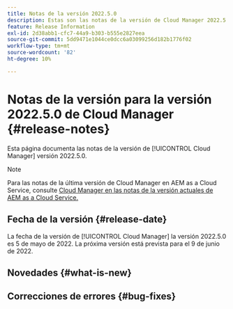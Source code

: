 ```yaml
---
title: Notas de la versión 2022.5.0
description: Estas son las notas de la versión de Cloud Manager 2022.5.0.
feature: Release Information
exl-id: 2d38abb1-cfc7-44a9-b303-b555e2827eea
source-git-commit: 5dd9471e1044ce0dcc6a03099256d182b1776f02
workflow-type: tm+mt
source-wordcount: '82'
ht-degree: 10%

---
```



# Notas de la versión para la versión 2022.5.0 de Cloud Manager {#release-notes}

Esta página documenta las notas de la versión de [!UICONTROL Cloud Manager] versión 2022.5.0.

>[!NOTE]
>
>Para las notas de la última versión de Cloud Manager en AEM as a Cloud Service, consulte [Cloud Manager en las notas de la versión actuales de AEM as a Cloud Service.](https://experienceleague.adobe.com/docs/experience-manager-cloud-service/content/implementing/using-cloud-manager/release-notes-cloud-manager/release-notes-cm-current.html)

## Fecha de la versión {#release-date}

La fecha de la versión de [!UICONTROL Cloud Manager] la versión 2022.5.0 es 5 de mayo de 2022. La próxima versión está prevista para el 9 de junio de 2022.

## Novedades {#what-is-new}

## Correcciones de errores {#bug-fixes}
